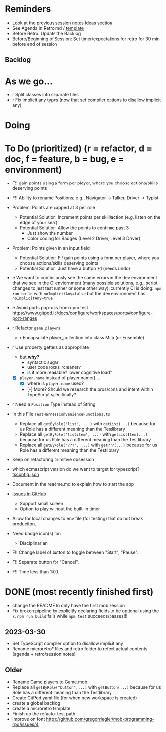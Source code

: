 # Reminders

- Look at the previous session notes Ideas section
- See Agenda in Retro md / [template](../session-notes/session-2023-MM-DD.template.md)
- Before Retro: Update the Backlog
- Before/Beginning of Session: Set timer/expectations for retro for 30 min before end of session

## Backlog

# As we go...

- r Split classes into separate files
- r Fix implicit any types (now that set compiler options to disallow implicit any)

# Doing


# To Do (prioritized) (r = refactor, d = doc, f = feature, b = bug, e = environment)

- F!! gain points using a form per player, where you choose actions/skills deserving points
- F!! Ability to rename Positions; e.g., Navigator -> Talker, Driver -> Typist
- Problem: Points are capped at 3 per role
  - Potential Solution: Increment points per skill/action (e.g. listen on the edge of your seat)
  - Potential Solution: Allow the points to continue past 3
    - Just show the number
    - Color coding for Badges (Level 2 Driver, Level 3 Driver)
- Problem: Points given in an input field
  - Potential Solution: F!! gain points using a form per player, where you choose actions/skills deserving points
  - Potential Solution: Just have a button +1 (needs undo)

- e We want to continuously see the same errors in the dev environment that we see in the CI enviornment (many possible solutions, e.g., script changes to jest test runner or some other way); currently CI is doing: `npm run build` with `noImplicitAny=false` but the dev environment has `noImplicitAny=true`
- e Avoid ports pop-ups from npm test
  https://www.gitpod.io/docs/configure/workspaces/ports#configure-port-ranges
- r Refactor `game.players`
  - r Encapsulate player_collection into class Mob (or Ensemble)
- r Use property getters as appropriate
  - but **why?**
    - syntactic sugar
    - user code looks ?cleaner?
    - is it more readable? lower cognitive load?
  - [x] `player.name` instead of player.name()....
    - [x] where is `player.name` used?
    - [-] More? Should we research the pros/cons and intent within TypeScript specifically?
- r Need a `Position` Type instead of String
- In this File `TestHarnessConvenienceFunctions.ts`
  - Replace all `getByRole('list', ...)` with `getList(...)` because for us Role has a different meaning than the Testlibrary
  - Replace all `getByRole('listitem', ...)` with `getListItem(...)` because for us Role has a different meaning than the Testlibrary
  - Replace all `getByRole('???', ...)` with `get???(...)` because for us Role has a different meaning than the Testlibrary
- Keep on refactoring primitive obsession
- which ecmascript version do we want to target for typescript? [tsconfig.json](../webapp/tsconfig.json)
- Document in the readme.md to explain how to start the app
- [Issues in GitHub](https://github.com/gregorriegler/mob-programming-rpg/issues)
  - Support small screen
  - Option to play without the built-in timer
- Allow for local changes to env file (for testing) that do not break produciton.
- Need badge icon(s) for:
  - Disciplinarian

- F!! Change label of button to toggle between "Start", "Pause".  
- F!! Separate button for "Cancel".
- F!! Time less than 1:00.


# DONE (most recently finished first)

- change the README to only have the first mob session
- Fix broken pipeline by explicitly declaring fields to be optional using the `?`. `npm run build` fails while `npm test` succeeds/passes!!!

## 2023-03-30

- Set TypeScript compiler option to disallow implicit any
- Rename microretro\* files and retro folder to refect actual contents (agenda + retro/session notes)

## Older

- Rename Game.players to Game.mob
- Replace all `getByRole("button",...)` with `getButton(...)` because for us Role has a different meaning than the Testlibrary
- Create GitPod yaml file (for when new workspace is created)
- create a global backlog
- create a microretro template
- Finish up the refactor test path
- improve on font https://github.com/gregorriegler/mob-programming-rpg/issues/4
